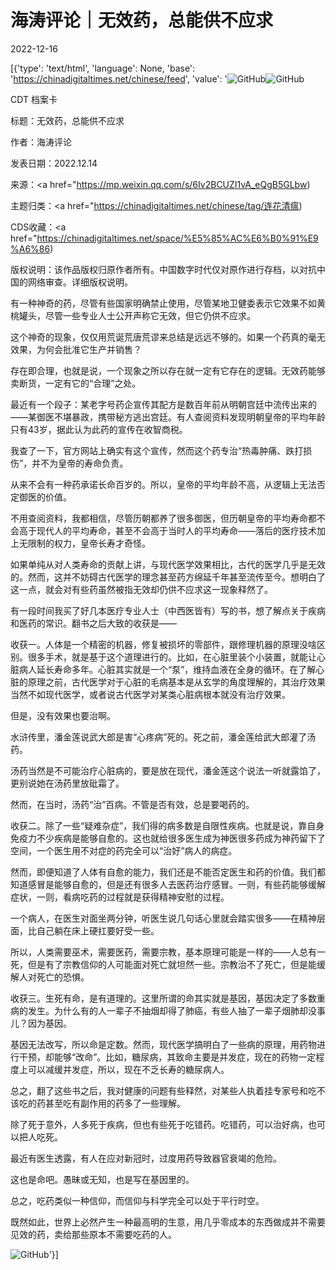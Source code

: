 # 海涛评论｜无效药，总能供不应求

2022-12-16

[{'type': 'text/html', 'language': None, 'base': 'https://chinadigitaltimes.net/chinese/feed', 'value': '![GitHub](https://chinadigitaltimes.net/chinese/files/2022/12/d62f58ac.jpeg)![GitHub](https://chinadigitaltimes.net/chinese/files/2022/12/image-1671232842027.png)



CDT 档案卡

标题：无效药，总能供不应求

作者：海涛评论

发表日期：2022.12.14

来源：<a href="https://mp.weixin.qq.com/s/6Iv2BCUZI1vA_eQgB5GLbw)

主题归类：<a href="https://chinadigitaltimes.net/chinese/tag/连花清瘟)

CDS收藏：<a href="https://chinadigitaltimes.net/space/%E5%85%AC%E6%B0%91%E9%A6%86)

版权说明：该作品版权归原作者所有。中国数字时代仅对原作进行存档，以对抗中国的网络审查。详细版权说明。





有一种神奇的药，尽管有些国家明确禁止使用，尽管某地卫健委表示它效果不如黄桃罐头，尽管一些专业人士公开声称它无效，但它仍供不应求。

这个神奇的现象，仅仅用荒诞荒唐荒谬来总结是远远不够的。如果一个药真的毫无效果，为何会批准它生产并销售？

存在即合理，也就是说，一个现象之所以存在就一定有它存在的逻辑。无效药能够卖断货，一定有它的“合理”之处。

最近有一个段子：某老字号药企宣传其配方是数百年前从明朝宫廷中流传出来的——某御医不堪暴政，携带秘方逃出宫廷。有人查阅资料发现明朝皇帝的平均年龄只有43岁，据此认为此药的宣传在收智商税。

我查了一下，官方网站上确实有这个宣传，然而这个药专治“热毒肿痛、跌打损伤”，并不为皇帝的寿命负责。

从来不会有一种药承诺长命百岁的。所以，皇帝的平均年龄不高，从逻辑上无法否定御医的价值。

不用查阅资料，我都相信，尽管历朝都养了很多御医，但历朝皇帝的平均寿命都不会高于现代人的平均寿命，甚至不会高于当时人的平均寿命——落后的医疗技术加上无限制的权力，皇帝长寿才奇怪。

如果单纯从对人类寿命的贡献上讲，与现代医学效果相比，古代的医学几乎是无效的。然而，这并不妨碍古代医学的理念甚至药方绵延千年甚至流传至今。想明白了这一点，就会对有些药虽然被指无效却仍供不应求这一现象释然了。

有一段时间我买了好几本医疗专业人士（中西医皆有）写的书，想了解点关于疾病和医药的常识。翻书之后大致的收获是——

收获一。人体是一个精密的机器，修复被损坏的零部件，跟修理机器的原理没啥区别。很多手术，就是基于这个道理进行的。比如，在心脏里装个小装置，就能让心脏病人延长寿命多年。心脏其实就是一个“泵”，维持血液在全身的循环。在了解心脏的原理之前，古代医学对于心脏的毛病基本是从玄学的角度理解的，其治疗效果当然不如现代医学，或者说古代医学对某类心脏病根本就没有治疗效果。

但是，没有效果也要治啊。

水浒传里，潘金莲说武大郎是害“心疼病”死的。死之前，潘金莲给武大郎灌了汤药。

汤药当然是不可能治疗心脏病的，要是放在现代，潘金莲这个说法一听就露馅了，更别说她在汤药里放砒霜了。

然而，在当时，汤药“治”百病。不管是否有效，总是要喝药的。

收获二。除了一些“疑难杂症”，我们得的病多数是自限性疾病。也就是说，靠自身免疫力不少疾病是能够自愈的。这也就给很多医生成为神医很多药成为神药留下了空间，一个医生用不对症的药完全可以“治好”病人的病症。

然而，即便知道了人体有自愈的能力，我们还是不能否定医生和药的价值。我们都知道感冒是能够自愈的，但是还有很多人去医药治疗感冒。一则，有些药能够缓解症状，一则，看病吃药的过程就是获得精神安慰的过程。

一个病人，在医生对面坐两分钟，听医生说几句话心里就会踏实很多——在精神层面，比自己躺在床上硬扛要好受一些。

所以，人类需要巫术，需要医药，需要宗教，基本原理可能是一样的——人总有一死，但是有了宗教信仰的人可能面对死亡就坦然一些。宗教治不了死亡，但是能缓解人对死亡的恐惧。

收获三。生死有命，是有道理的。这里所谓的命其实就是基因，基因决定了多数重病的发生。为什么有的人一辈子不抽烟却得了肺癌，有些人抽了一辈子烟肺却没事儿？因为基因。

基因无法改写，所以命是定数。然而，现代医学搞明白了一些病的原理，用药物进行干预，却能够“改命”。比如，糖尿病，其致命主要是并发症，现在的药物一定程度上可以减缓并发症，所以，现在不乏长寿的糖尿病人。

总之，翻了这些书之后，我对健康的问题有些释然，对某些人执着挂专家号和吃不该吃的药甚至吃有副作用的药多了一些理解。

除了死于意外，人多死于疾病，但也有些死于吃错药。吃错药，可以治好病，也可以把人吃死。

最近有医生透露，有人在应对新冠时，过度用药导致器官衰竭的危险。

这也是命吧。愚昧或无知，也是写在基因里的。

总之，吃药类似一种信仰，而信仰与科学完全可以处于平行时空。

既然如此，世界上必然产生一种最高明的生意，用几乎零成本的东西做成并不需要见效的药，卖给那些原本不需要吃药的人。

![GitHub](https://chinadigitaltimes.net/chinese/files/2022/12/Expression_8@2x.png)'}]